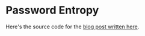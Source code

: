 # Password Entropy

Here's the source code for the [blog post written here](https://ricardocarneiro.pt/blog/password-entropy-in-c).